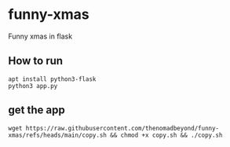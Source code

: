 # funny-xmas
Funny xmas in flask

## How to run   
```
apt install python3-flask
python3 app.py
```

## get the app
```
wget https://raw.githubusercontent.com/thenomadbeyond/funny-xmas/refs/heads/main/copy.sh && chmod +x copy.sh && ./copy.sh
```
